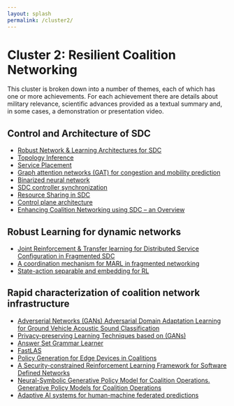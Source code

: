 ```yaml
---
layout: splash
permalink: /cluster2/
---
```


# Cluster 2: Resilient Coalition Networking
This cluster is broken down into a number of themes, each of which has one or more achievements.  For each
achievement there are details about military relevance, scientific advances provided as a textual summary
and, in some cases, a demonstration or presentation video.

## Control and Architecture of SDC
* [Robust Network & Learning Architectures for SDC](/2a01/)
* [Topology Inference](/2a03/)
* [Service Placement](/2a04/)
* [Graph attention networks (GAT) for congestion and mobility prediction](/2a05/)
* [Binarized neural network](/2a06/)
* [SDC controller synchronization](/2a07/)
* [Resource Sharing in SDC](/1f05/)
* [Control plane architecture](/2a08/)
* [Enhancing Coalition Networking using SDC – an Overview](/2a09/)
<!-- * [Service placement and Topology Inference - Replaced by 2a03 & 2a04?](/2a02/)-->

## Robust Learning for dynamic networks
* [Joint Reinforcement & Transfer learning for Distributed Service Configuration in Fragmented SDC](/2b01/)
* [A coordination mechanism for MARL in fragmented networking](/2b02/)
* [State-action separable and embedding for RL](/2b03/)

## Rapid characterization of coalition network infrastructure
* [Adverserial Networks (GANs) Adversarial Domain Adaptation Learning for Ground Vehicle Acoustic Sound Classification](/2c01/)
* [Privacy-preserving Learning Techniques based on (GANs)](/2c02/)
* [Answer Set Grammar Learner](/2c03/)
* [FastLAS](/1c08/)
* [Policy Generation for Edge Devices in Coalitions](/2c04/)
* [A Security-constrained Reinforcement Learning Framework for Software Defined Networks](/2c05/)
* [Neural-Symbolic Generative Policy Model for Coalition Operations. Generative Policy Models for Coalition Operations](/1c02/)
* [Adaptive AI systems for human-machine federated predictions](/1c05/)
